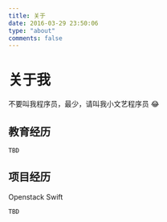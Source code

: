 ```yaml
---
title: 关于
date: 2016-03-29 23:50:06
type: "about"
comments: false
---
```


# 关于我 #

不要叫我程序员，最少，请叫我小文艺程序员 😂

## 教育经历 ##

    TBD

## 项目经历 ##

Openstack Swift

    TBD